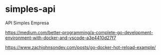 # simples-api

API Simples Empresa

https://medium.com/better-programming/a-complete-go-development-environment-with-docker-and-vscode-a3e4410d27f7

https://www.zachjohnsondev.com/posts/go-docker-hot-reload-example/
